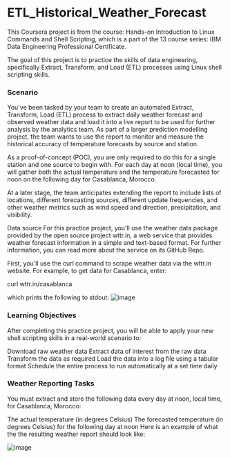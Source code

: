 # ETL_Historical_Weather_Forecast

This Coursera project is from the course: Hands-on Introduction to Linux Commands and Shell Scripting, which is a part of the 13 course series: IBM Data Engineering Professional Certificate.

The goal of this project is to practice the skills of data engineering, specifically Extract, Transform, and Load (ETL) processes using Linux shell scripting skills.

### Scenario
You've been tasked by your team to create an automated Extract, Transform, Load (ETL) process to extract daily weather forecast and observed weather data and load it into a live report to be used for further analysis by the analytics team. As part of a larger prediction modelling project, the team wants to use the report to monitor and measure the historical accuracy of temperature forecasts by source and station.

As a proof-of-concept (POC), you are only required to do this for a single station and one source to begin with. For each day at noon (local time), you will gather both the actual temperature and the temperature forecasted for noon on the following day for Casablanca, Morocco.

At a later stage, the team anticipates extending the report to include lists of locations, different forecasting sources, different update frequencies, and other weather metrics such as wind speed and direction, precipitation, and visibility.

Data source
For this practice project, you'll use the weather data package provided by the open source project wttr.in, a web service that provides weather forecast information in a simple and text-based format. For further information, you can read more about the service on its GitHub Repo.

First, you'll use the curl command to scrape weather data via the wttr.in website. For example, to get data for Casablanca, enter:

curl wttr.in/casablanca

which prints the following to stdout:
![image](https://github.com/prateekrana24/ETL_Historical_Weather_Forecast/assets/88931114/2a7cfe95-251f-4da8-81f2-ebfd6d6a1de9)

### Learning Objectives
After completing this practice project, you will be able to apply your new shell scripting skills in a real-world scenario to:

Download raw weather data
Extract data of interest from the raw data
Transform the data as required
Load the data into a log file using a tabular format
Schedule the entire process to run automatically at a set time daily

### Weather Reporting Tasks
You must extract and store the following data every day at noon, local time, for Casablanca, Morocco:

The actual temperature (in degrees Celsius)
The forecasted temperature (in degrees Celsius) for the following day at noon
Here is an example of what the the resulting weather report should look like:

![image](https://github.com/prateekrana24/ETL_Historical_Weather_Forecast/assets/88931114/a218a176-277d-47d7-955e-d2a0f10029da)
